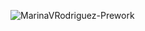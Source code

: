 
![MarinaVRodriguez-Prework](https://user-images.githubusercontent.com/82106364/114202949-b4238b00-9925-11eb-8b84-ad2dd99062f7.png)

